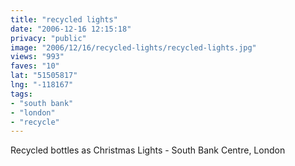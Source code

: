 ```yaml
---
title: "recycled lights"
date: "2006-12-16 12:15:18"
privacy: "public"
image: "2006/12/16/recycled-lights/recycled-lights.jpg"
views: "993"
faves: "10"
lat: "51505817"
lng: "-118167"
tags:
- "south bank"
- "london"
- "recycle"
---
```

Recycled bottles as Christmas Lights - South Bank Centre, London
